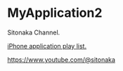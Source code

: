# MyApplication2

Sitonaka Channel.

[iPhone application play list.](https://www.youtube.com/playlist?list=PLotYgXRnBvdCDoe7o89MV4gzkJEqxQNPp)

https://www.youtube.com/@sitonaka
